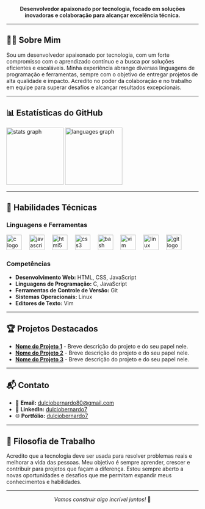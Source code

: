 <p align="center">
  <strong>Desenvolvedor apaixonado por tecnologia, focado em soluções inovadoras e colaboração para alcançar excelência técnica.</strong>
</p>

---

## 👨‍💻 Sobre Mim

Sou um desenvolvedor apaixonado por tecnologia, com um forte compromisso com o aprendizado contínuo e a busca por soluções eficientes e escaláveis. Minha experiência abrange diversas linguagens de programação e ferramentas, sempre com o objetivo de entregar projetos de alta qualidade e impacto. Acredito no poder da colaboração e no trabalho em equipe para superar desafios e alcançar resultados excepcionais.

---

## 📊 Estatísticas do GitHub

<div align="left">
  <img src="https://github-readme-stats.vercel.app/api?username=dulciobernardo77&hide_title=false&hide_rank=false&show_icons=true&include_all_commits=true&count_private=true&disable_animations=false&theme=dracula&locale=en&hide_border=false&order=1" height="150" alt="stats graph"  />
  <img src="https://github-readme-stats.vercel.app/api/top-langs?username=dulciobernardo77&locale=en&hide_title=false&layout=compact&card_width=320&langs_count=5&theme=dracula&hide_border=false&order=2" height="150" alt="languages graph"  />
</div>

---

## 🚀 Habilidades Técnicas

### Linguagens e Ferramentas

<div align="left">
  <img src="https://cdn.jsdelivr.net/gh/devicons/devicon/icons/c/c-original.svg" height="40" alt="c logo"  />
  <img width="12" />
  <img src="https://cdn.jsdelivr.net/gh/devicons/devicon/icons/javascript/javascript-original.svg" height="40" alt="javascript logo"  />
  <img width="12" />
  <img src="https://cdn.jsdelivr.net/gh/devicons/devicon/icons/html5/html5-original.svg" height="40" alt="html5 logo"  />
  <img width="12" />
  <img src="https://cdn.jsdelivr.net/gh/devicons/devicon/icons/css3/css3-original.svg" height="40" alt="css3 logo"  />
  <img width="12" />
  <img src="https://cdn.jsdelivr.net/gh/devicons/devicon/icons/bash/bash-original.svg" height="40" alt="bash logo"  />
  <img width="12" />
  <img src="https://cdn.jsdelivr.net/gh/devicons/devicon/icons/vim/vim-original.svg" height="40" alt="vim logo"  />
  <img width="12" />
  <img src="https://cdn.jsdelivr.net/gh/devicons/devicon/icons/linux/linux-original.svg" height="40" alt="linux logo"  />
  <img width="12" />
  <img src="https://cdn.jsdelivr.net/gh/devicons/devicon/icons/git/git-original.svg" height="40" alt="git logo"  />
</div>

### Competências

- **Desenvolvimento Web:** HTML, CSS, JavaScript
- **Linguagens de Programação:** C, JavaScript
- **Ferramentas de Controle de Versão:** Git
- **Sistemas Operacionais:** Linux
- **Editores de Texto:** Vim

---

## 🏆 Projetos Destacados

- **[Nome do Projeto 1](link)** - Breve descrição do projeto e do seu papel nele.
- **[Nome do Projeto 2](link)** - Breve descrição do projeto e do seu papel nele.
- **[Nome do Projeto 3](link)** - Breve descrição do projeto e do seu papel nele.

---

## 📬 Contato

- 📧 **Email:** [dulciobernardo80@gmail.com](mailto:dulciobernardo80@gmail.com)
- 💼 **LinkedIn:** [dulciobernardo7](https://www.linkedin.com/in/d%C3%BAlcio-bernardo-b107492b9/)
- 🌐 **Portfólio:** [dulciobernardo7](https://github.com/dulciobernardo77)

---

## 🌟 Filosofia de Trabalho

Acredito que a tecnologia deve ser usada para resolver problemas reais e melhorar a vida das pessoas. Meu objetivo é sempre aprender, crescer e contribuir para projetos que façam a diferença. Estou sempre aberto a novas oportunidades e desafios que me permitam expandir meus conhecimentos e habilidades.

---

<p align="center">
  <i>Vamos construir algo incrível juntos!</i> 🚀
</p>

